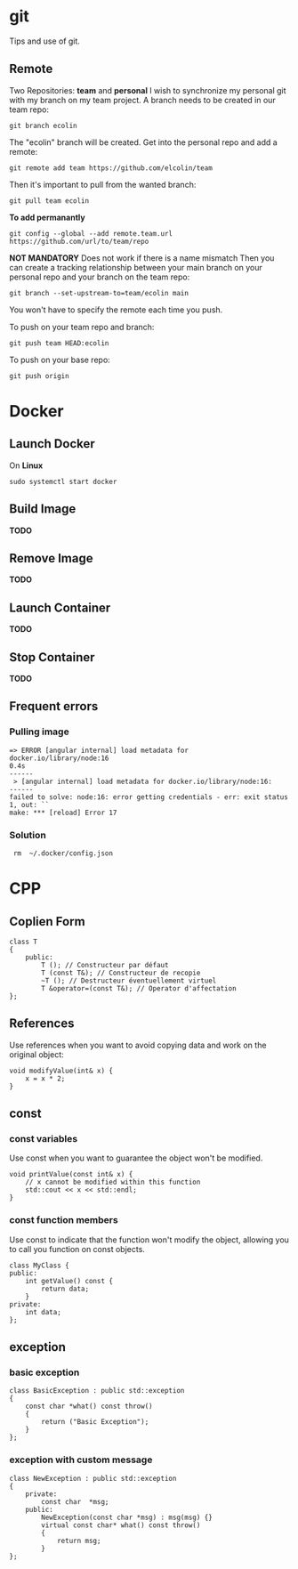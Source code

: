 # git
Tips and use of git.

## Remote

Two Repositories: **team** and **personal**
I wish to synchronize my personal git with my branch on my team project.
A branch needs to be created in our team repo:

    git branch ecolin
The "ecolin" branch will be created.
Get into the personal repo and add a remote:

    git remote add team https://github.com/elcolin/team

Then it's important to pull from the wanted branch:

    git pull team ecolin

**To add permanantly**

    git config --global --add remote.team.url https://github.com/url/to/team/repo

**NOT MANDATORY**
Does not work if there is a name mismatch
Then you can create a tracking relationship between your main branch on your personal repo and your branch on the team repo:

    git branch --set-upstream-to=team/ecolin main

You won't have to specify the remote each time you push.

To push on your team repo and branch:

    git push team HEAD:ecolin

To push on your base repo:

    git push origin

# Docker
## Launch Docker
On **Linux**

    sudo systemctl start docker
## Build Image
**TODO**
## Remove Image
**TODO**
## Launch Container
**TODO**
## Stop Container
**TODO**


## Frequent errors

### Pulling image

    => ERROR [angular internal] load metadata for docker.io/library/node:16                                                                                 0.4s
    ------
     > [angular internal] load metadata for docker.io/library/node:16:
    ------
    failed to solve: node:16: error getting credentials - err: exit status 1, out: ``
    make: *** [reload] Error 17

 ### Solution
 
     rm  ~/.docker/config.json

# CPP
## Coplien Form
    class T
    {
        public:
            T (); // Constructeur par défaut
            T (const T&); // Constructeur de recopie
            ~T (); // Destructeur éventuellement virtuel
            T &operator=(const T&); // Operator d'affectation
    };
## References
Use references when you want to avoid copying data and work on the original object:

    void modifyValue(int& x) {
        x = x * 2;
    }
## const
### const variables
Use const when you want to guarantee the object won't be modified.

    void printValue(const int& x) {
        // x cannot be modified within this function
        std::cout << x << std::endl;
    }

### const function members
Use const to indicate that the function won't modify the object, allowing you to call you function on const objects.

    class MyClass {
    public:
        int getValue() const {
            return data;
        }
    private:
        int data;
    };
    
## exception
### basic exception
    class BasicException : public std::exception
    {
        const char *what() const throw()
        {
            return ("Basic Exception");
        }
    };

### exception with custom message

    class NewException : public std::exception
    {
        private:
            const char  *msg;
        public:
            NewException(const char *msg) : msg(msg) {}
            virtual const char* what() const throw()
            {
                return msg;
            }
    };
